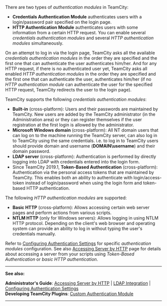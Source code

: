 [//]: # (title: Authentication Modules)
[//]: # (auxiliary-id: Authentication Modules)

There are two types of _authentication modules_ in TeamCity:
* __Credentials Authentication Module__ authenticates users with a login/password pair specified on the login page.
* __HTTP Authentication Module__ authenticates users with some information from a certain HTTP request.
You can enable several _credentials authentication modules_ and several _HTTP authentication modules_ simultaneously.

On an attempt to log in via the login page, TeamCity asks all the available _credentials authentication modules_ in the order they are specified and the first one that can authenticate the user authenticates him/her. And for any HTTP request, if there is no authenticated user yet, TeamCity asks all enabled _HTTP authentication modules_ in the order they are specified and the first one that can authenticate the user, authenticates him/her (if no _HTTP authentication module_ can authenticate the user for the specified HTTP request, TeamCity redirects the user to the login page).

TeamCity supports the following _credentials authentication modules_:
* __Built\-in__ (cross\-platform): Users and their passwords are maintained by TeamCity. New users are added by the TeamCity administrator (in the Administration area) or they can register themselves if the user registration at the first login is allowed by the administrator.
* __Microsoft Windows domain__ (cross\-platform): All NT domain users that can log on to the machine running the TeamCity server, can also log in to TeamCity using the same credentials. i.e. to log in to TeamCity users should provide domain and username (__DOMAIN\username__) and their domain password.
* __LDAP server__ (cross\-platform): Authentication is performed by directly logging into LDAP with credentials entered into the login form.
  <anchor name="tokenBasedAuth"/>
* Since TeamCity 2019.1, __Token-Based Authentication__ (cross\-platform): Authentication via the personal access tokens that are maintained by TeamCity. This enables both an ability to authenticate with login/access-token instead of login/password when using the login form and token-based HTTP authentication.

The following _HTTP authentication modules_ are supported:
* __Basic HTTP__ (cross\-platform): Allows accessing certain web server pages and perform actions from various scripts.
* __NTLM HTTP__ (only for Windows servers): Allows logging in using NTLM HTTP protocol. Depending on the client's web browser and operating system can provide an ability to log in without typing the user's credentials manually.

Refer to [Configuring Authentication Settings](configuring-authentication-settings.md) for specific _authentication modules_ configuration. See also [Accessing Server by HTTP](accessing-server-by-http.md) page for details about accessing a server from your scripts using _Token-Based Authentication_ or _basic HTTP authentication_.

__  __

__See also:__

__Administrator's Guide__: [Accessing Server by HTTP](accessing-server-by-http.md) | [LDAP Integration](ldap-integration.md) | [Configuring Authentication Settings](configuring-authentication-settings.md)    
__Developing TeamCity Plugins__: [Custom Authentication Module](https://plugins.jetbrains.com/docs/teamcity/custom-authentication-module.html)

__ __